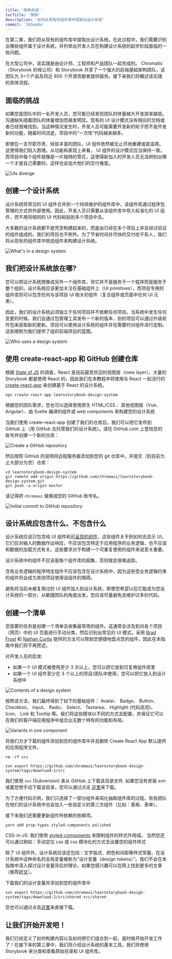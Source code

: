 ```yaml
---
title: '架构系统'
tocTitle: '架构'
description: '如何从现有的组件库中提取出设计系统'
commit: '341ea8a'
---
```


在第二章，我们将从现有的组件库中提取出设计系统。在此过程中，我们需要识别出哪些组件属于设计系统，并列举出开发人员在构建设计系统的起步阶段面临的一些问题。

在大型公司中，该实践是由设计师、工程师和产品团队一起完成的。 Chromatic（Storybook 的母公司）和 Storybook 共享了一个强大的前端基础架构团队，该团队为 3+个产品及将近 800 个开源贡献者提供服务。接下来我们将概述该实践的具体流程。

## 面临的挑战

如果您是团队中的一名开发人员，您可能已经发现团队的体量越大开发效率越低。沟通缺失随着团队的体量增加而越发明显。现有的 UI 设计模式没有相应的文档或者已经很难找到。当这种情况发生时，开发人员可能需要开发新的轮子而不是开发新的功能，随着时间流逝，项目中的“一次性”代码越来越多。

即使在一支尽职尽责、经验丰富的团队，UI 组件依然被无止尽地重建或是滥用。这使得我们陷入困境。从功能和表现上来看， UI 组件的设计模式应当保持一致。而项目中每个组件就像是一片独特的雪花，这使得新加入的开发人员无法辨别出哪一个才是自己需要的，这样也会加大他们的交付难度。

![UIs diverge](/design-systems-for-developers/design-system-inconsistent-buttons.jpg)

## 创建一个设计系统

设计系统将常见的 UI 组件合并到一个持续维护的组件库中，该组件库通过程序包管理的方式供外部使用。因此，开发人员只需要从该组件库中导入标准化的 UI 组件，而不用将相同的 UI 代码粘贴到多个项目中去。

大多数的设计系统都不是凭空构建起来的，而是由已经在多个项目上并且经过验证的组件组成的。我们的项目也不例外。为了节省时间并尽快的交付给干系人，我们将从现有的组件库中挑选组件来构建设计系统。

![What's in a design system](/design-systems-for-developers/design-system-contents.jpg)

## 我们把设计系统放在哪?

您可以把设计系统想像成另外一个组件库，但它并不是服务于一个程序而是服务于整个组织。设计系统应该更加关注在基础组件上（UI primitives），而项目专用的组件库则可以包含任何与该项目 UI 相关的组件（复合组件或页面中任何 UI 元素）。

因此，我们的设计系统必须独立于任何项目并不依赖任何项目。当系统中发生任何变更的时候，我们会通过包管理工具发布一个新的版本，别的项目可以通过升级软件包来获取新的更新。项目可以使用设计系统的组件并在需要时对组件进行定制。这些限制为我们提供了组织前端项目的蓝图。

![Who uses a design system](/design-systems-for-developers/design-system-consumers.jpg)

## 使用 create-react-app 和 GitHub 创建仓库

根据 [State of JS](https://stateofjs.com/) 的调查，React 是目前最受欢迎的视图层（view layer）。大量的 Storybook 都是使用 React 的，因此我们在本教程中将使用与 React 一起流行的 [create-react-app](https://github.com/facebook/create-react-app) 来创建基于 React 的设计系统。

```shell
npx create-react-app learnstorybook-design-system
```

<div class="aside">根据您的团队需求，您也可以选择使用原生 HTML/CSS 、其他视图层（Vue、Angular）、由 Svelte 编译的组件或 web components 来构建您的设计系统</div>

当我们使用 create-react-app 创建了我们的仓库后，我们可以把它发布到 GitHub 上（用 GitHub 去托管我们的设计系统）。请在 GitHub.com 上登陆您的账号并创建一个新的仓库：

![Create a GitHub repository](/design-systems-for-developers/create-github-repository.png)

然后按照 GitHub 的说明将远程服务器添加到您的 git 仓库中，并提交（到目前为止大部分为空）仓库：

```shell:clipboard:false
cd learnstorybook-design-system
git remote add origin https://github.com/chromaui/learnstorybook-design-system.git
git push -u origin master
```

请记得把 `chromaui` 替换成您的 GitHub 账号名。

![Initial commit to GitHub repository](/design-systems-for-developers/created-github-repository.png)

## 设计系统应包含什么、不包含什么

设计系统应该只包含纯 UI 组件和[可呈现的组件](https://medium.com/@dan_abramov/smart-and-dumb-components-7ca2f9a7c7d0)，这些组件关乎到如何去显示 UI。 它们仅对输入的数据作出响应，不应该包含特定于应用程序的业务逻辑，也不应该和数据的加载方式有关。这些要求对于构建一个可重复使用的组件来说至关重要。

设计系统中的组件不应该是每个组件库的超集，否则就会很难追踪。

含有业务逻辑的程序特定组件不应该包含在设计系统中，因为这些受业务逻辑约束的组件将会成为其他项目使用该组件的障碍。

避免将当前未被复用过的 UI 组件加入到设计系统，即使您希望以后它能成为您设计系统的一部分，从敏捷团队的角度出发，您应该尽量避免去维护过多的代码。

## 创建一个清单

您首要的任务是创建一个清单去收集最常用的组件。这通常会涉及到对各个项目（网页）中的 UI 页面进行手动分类，然后识别出常见的 UI 模式。采用 [Brad Frost](http://bradfrost.com/blog/post/interface-inventory/) 和 [Nathan Curtis](https://medium.com/eightshapes-llc/the-component-cut-up-workshop-1378ae110517) 提供的方法可以帮助您便捷地盘点您的组件，因此在本指南中我们将不再赘述。

对开发人员的启发:

- 如果一个 UI 模式被使用至少 3 次以上，您可以把它放到可复用组件库里
- 如果一个 UI 组件至少在 3 个以上的项目/团队中使用，您可以把它放入到设计系统中

![Contents of a design system](/design-systems-for-developers/design-system-grid.png)

按照该方法，我们最终得到了如下的基础组件： Avatar、 Badge、 Button、 Checkbox、 Input、 Radio、 Select、 Textarea、 Highlight (代码高亮)、 Icon、 Link 和 Tooltip 等。我们将这些模块以不同的方式去配置，并保证它可以在我们的客户端应用程序中组合出无数个特有的功能和布局。

![Variants in one component](/design-systems-for-developers/design-system-consolidate-into-one-button.jpg)

将我们方才下载的组件添加到您的组件库中并且删除 Create React App 默认提供的应用程序文件。

```shell:clipboard:false
rm -rf src

svn export https://github.com/chromaui/learnstorybook-design-system/tags/download-1/src
```

<div class="aside">
<p>我们使用 <code>svn</code> (Subversion) 来从 GitHub 上下载该目录文件. 如果您没有安装 svn 或着您想手动下载该目录，您可以通过点击 <a href="https://github.com/chromaui/learnstorybook-design-system/tree/download-1/src">这里</a>来下载。</p>

<p>
为了方便代码示例，我们只选择了一部分组件来简化抽取组件库的过程。有些团队在他们的设计系统中也会加入一些自定义的第三方组件（比如：表格、表单）。</p>
</div>

接下来我们还需要更新组件所依赖的依赖项。

```shell
yarn add prop-types styled-components polished
```

<div class="aside">CSS-in-JS: 我们使用 <a href="https://www.styled-components.com">styled-components</a> 来限制组件的样式作用域。 当然您还可以通过例如：手动定位 css 或 css 模块化的方式去设置您的组件样式</div>

除了 UI 组件外，设计系统应该还包括：文字版式、颜色和间距等样式常量。在设计系统中这种命名的全局变量被称为“设计变量（design tokens）”。我们不会在本指南中深入探讨设计变量背后的理论，如果您感兴趣可以在网上找到更多的文章（推荐[好文](https://medium.com/eightshapes-llc/tokens-in-design-systems-25dd82d58421)）。

下载我们的设计变量并添加到您的组件库中

```shell
svn export https://github.com/chromaui/learnstorybook-design-system/tags/download-2/src/shared src/shared
```

<div class="aside">
<p>您也可以通过点击<a href="https://github.com/chromaui/learnstorybook-design-system/tree/download-2/src/shared">这里</a>来直接下载。</p>
</div>

## 让我们开始开发吧！

我们已经定义了如何构建内容以及如何把它们组合到一起，是时候开始开发工作了！在接下来的第三章中，我们将介绍设计系统的基本工具。我们将使用 Storybook 来分类和查看原始目录和 UI 组件库。
